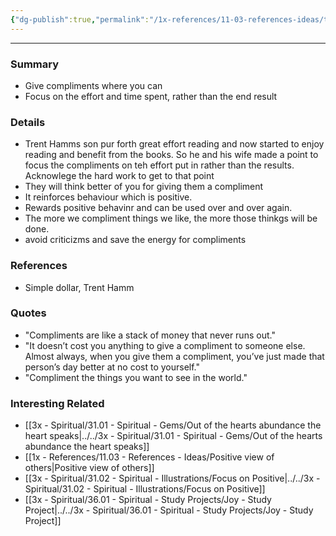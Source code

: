 ```yaml
---
{"dg-publish":true,"permalink":"/1x-references/11-03-references-ideas/the-value-of-compliments/","dgHomeLink":true,"dgPassFrontmatter":false,"dgShowBacklinks":true,"dgShowLocalGraph":false,"dgShowInlineTitle":true}
---
```


---

### Summary
- Give compliments where you can
- Focus on the effort and time spent, rather than the end result

### Details
- Trent Hamms son pur forth great effort reading and now started to enjoy reading and benefit from the books. So he and his wife made a point to focus the compliments on teh effort put in rather than the results. Acknowlege the hard work to get to that point
- They will think better of you for giving them a compliment
- It reinforces behaviour which is positive.
- Rewards positive behavinr and can be used over and over again.
- The more we compliment things we like, the more those thinkgs will be done.
- avoid criticizms and save the energy for compliments

### References
- Simple dollar, Trent Hamm

### Quotes
- "Compliments are like a stack of money that never runs out."
- "It doesn’t cost you anything to give a compliment to someone else. Almost always, when you give them a compliment, you’ve just made that person’s day better at no cost to yourself."
- "Compliment the things you want to see in the world."

### Interesting Related
- [[3x - Spiritual/31.01 - Spiritual - Gems/Out of the hearts abundance the heart speaks|../../3x - Spiritual/31.01 - Spiritual - Gems/Out of the hearts abundance the heart speaks]]
- [[1x - References/11.03 - References - Ideas/Positive view of others|Positive view of others]]
- [[3x - Spiritual/31.02 - Spiritual - Illustrations/Focus on Positive|../../3x - Spiritual/31.02 - Spiritual - Illustrations/Focus on Positive]]
- [[3x - Spiritual/36.01 - Spiritual - Study Projects/Joy - Study Project|../../3x - Spiritual/36.01 - Spiritual - Study Projects/Joy - Study Project]]